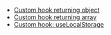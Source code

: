 - [Custom hook returning object](https://github.com/subraatakumar/react-sessions-oct-2024/blob/main/13/01.md)
- [Custom hook returning array](https://github.com/subraatakumar/react-sessions-oct-2024/blob/main/13/02.md)
- [Custom hook: useLocalStorage](https://github.com/subraatakumar/react-sessions-oct-2024/blob/main/13/03.md)
